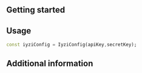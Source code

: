 
## Getting started

## Usage

```dart
const iyziConfig = IyziConfig(apiKey,secretKey);
```

## Additional information

